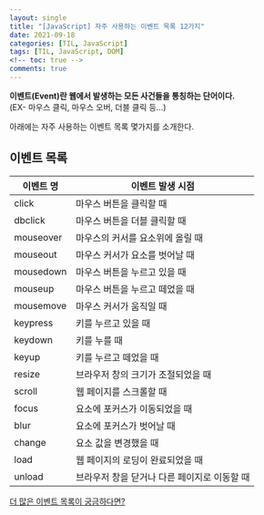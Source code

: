 ```yaml
---
layout: single
title: "[JavaScript] 자주 사용하는 이벤트 목록 12가지"
date: 2021-09-18
categories: [TIL, JavaScript]
tags: [TIL, JavaScript, DOM]
<!-- toc: true -->
comments: true
---
```



**이벤트(Event)란 웹에서 발생하는 모든 사건들을 통칭하는 단어이다.**  
(EX- 마우스 클릭, 마우스 오버, 더블 클릭 등...)

아래에는 자주 사용하는 이벤트 목록 몇가지를 소개한다. 


## 이벤트 목록

이벤트 명 | 이벤트 발생 시점
--- | ---
click | 마우스 버튼을 클릭할 때
dbclick | 마우스 버튼을 더블 클릭할 때
mouseover | 마우스의 커서를 요소위에 올릴 때
mouseout | 마우스 커서가 요소를 벗어날 때
mousedown | 마우스 버튼을 누르고 있을 때
mouseup | 마우스 버튼을 누르고 떼었을 때
mousemove | 마우스 커서가 움직일 때
keypress | 키를 누르고 있을 때
keydown | 키를 누를 때 
keyup | 키를 누르고 떼었을 때
resize | 브라우저 창의 크기가 조절되었을 때
scroll | 웹 페이지를 스크롤할 때
focus | 요소에 포커스가 이동되었을 때
blur | 요소에 포커스가 벗어날 때
change | 요소 값을 변경했을 때
load | 웹 페이지의 로딩이 완료되었을 때
unload | 브라우저 창을 닫거나 다른 페이지로 이동할 때

[더 많은 이벤트 목록이 궁금하다면?](https://developer.mozilla.org/en-US/docs/Web/Events#event_listing)

